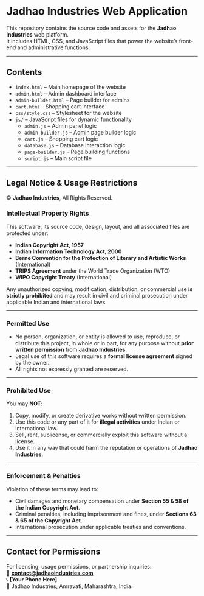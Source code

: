 # Jadhao Industries Web Application

This repository contains the source code and assets for the **Jadhao Industries** web platform.  
It includes HTML, CSS, and JavaScript files that power the website’s front-end and administrative functions.

---

## Contents

- `index.html` – Main homepage of the website  
- `admin.html` – Admin dashboard interface  
- `admin-builder.html` – Page builder for admins  
- `cart.html` – Shopping cart interface  
- `css/style.css` – Stylesheet for the website  
- `js/` – JavaScript files for dynamic functionality  
  - `admin.js` – Admin panel logic  
  - `admin-builder.js` – Admin page builder logic  
  - `cart.js` – Shopping cart logic  
  - `database.js` – Database interaction logic  
  - `page-builder.js` – Page building functions  
  - `script.js` – Main script file  

---

## Legal Notice & Usage Restrictions

© **Jadhao Industries**, All Rights Reserved.

### **Intellectual Property Rights**
This software, its source code, design, layout, and all associated files are protected under:
- **Indian Copyright Act, 1957**  
- **Indian Information Technology Act, 2000**  
- **Berne Convention for the Protection of Literary and Artistic Works** (International)  
- **TRIPS Agreement** under the World Trade Organization (WTO)  
- **WIPO Copyright Treaty** (International)  

Any unauthorized copying, modification, distribution, or commercial use **is strictly prohibited** and may result in civil and criminal prosecution under applicable Indian and international laws.

---

### **Permitted Use**
- No person, organization, or entity is allowed to use, reproduce, or distribute this project, in whole or in part, for any purpose without **prior written permission** from **Jadhao Industries**.
- Legal use of this software requires a **formal license agreement** signed by the owner.
- All rights not expressly granted are reserved.

---

### **Prohibited Use**
You may **NOT**:
1. Copy, modify, or create derivative works without written permission.
2. Use this code or any part of it for **illegal activities** under Indian or international law.
3. Sell, rent, sublicense, or commercially exploit this software without a license.
4. Use it in any way that could harm the reputation or operations of **Jadhao Industries**.

---

### **Enforcement & Penalties**
Violation of these terms may lead to:
- Civil damages and monetary compensation under **Section 55 & 58 of the Indian Copyright Act**.
- Criminal penalties, including imprisonment and fines, under **Sections 63 & 65 of the Copyright Act**.
- International prosecution under applicable treaties and conventions.

---

## Contact for Permissions
For licensing, usage permissions, or partnership inquiries:  
📧 **contact@jadhaoindustries.com**  
📞 **[Your Phone Here]**  
🏢 Jadhao Industries, Amravati, Maharashtra, India.

